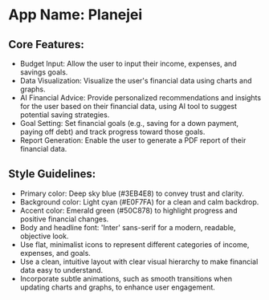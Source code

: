 # **App Name**: Planejei

## Core Features:

- Budget Input: Allow the user to input their income, expenses, and savings goals.
- Data Visualization: Visualize the user's financial data using charts and graphs.
- AI Financial Advice: Provide personalized recommendations and insights for the user based on their financial data, using AI tool to suggest potential saving strategies.
- Goal Setting: Set financial goals (e.g., saving for a down payment, paying off debt) and track progress toward those goals.
- Report Generation: Enable the user to generate a PDF report of their financial data.

## Style Guidelines:

- Primary color: Deep sky blue (#3EB4E8) to convey trust and clarity.
- Background color: Light cyan (#E0F7FA) for a clean and calm backdrop.
- Accent color: Emerald green (#50C878) to highlight progress and positive financial changes.
- Body and headline font: 'Inter' sans-serif for a modern, readable, objective look.
- Use flat, minimalist icons to represent different categories of income, expenses, and goals.
- Use a clean, intuitive layout with clear visual hierarchy to make financial data easy to understand.
- Incorporate subtle animations, such as smooth transitions when updating charts and graphs, to enhance user engagement.